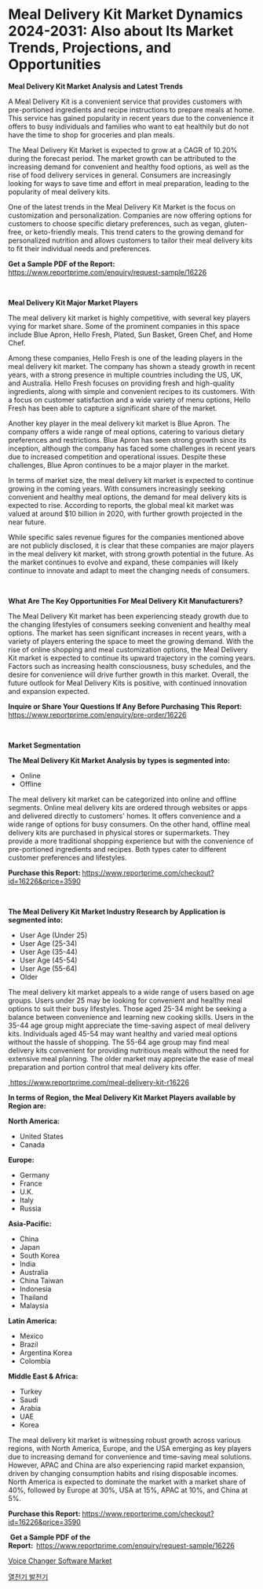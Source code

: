 <p><h1>Meal Delivery Kit Market Dynamics 2024-2031: Also about Its Market Trends, Projections, and Opportunities</h1></p><p><strong>Meal Delivery Kit Market Analysis and Latest Trends</strong></p>
<p><p>A Meal Delivery Kit is a convenient service that provides customers with pre-portioned ingredients and recipe instructions to prepare meals at home. This service has gained popularity in recent years due to the convenience it offers to busy individuals and families who want to eat healthily but do not have the time to shop for groceries and plan meals.</p><p>The Meal Delivery Kit Market is expected to grow at a CAGR of 10.20% during the forecast period. The market growth can be attributed to the increasing demand for convenient and healthy food options, as well as the rise of food delivery services in general. Consumers are increasingly looking for ways to save time and effort in meal preparation, leading to the popularity of meal delivery kits.</p><p>One of the latest trends in the Meal Delivery Kit Market is the focus on customization and personalization. Companies are now offering options for customers to choose specific dietary preferences, such as vegan, gluten-free, or keto-friendly meals. This trend caters to the growing demand for personalized nutrition and allows customers to tailor their meal delivery kits to fit their individual needs and preferences.</p></p>
<p><strong>Get a Sample PDF of the Report:&nbsp;</strong> <a href="https://www.reportprime.com/enquiry/request-sample/16226">https://www.reportprime.com/enquiry/request-sample/16226</a></p>
<p>&nbsp;</p>
<p><strong>Meal Delivery Kit Major Market Players</strong></p>
<p><p>The meal delivery kit market is highly competitive, with several key players vying for market share. Some of the prominent companies in this space include Blue Apron, Hello Fresh, Plated, Sun Basket, Green Chef, and Home Chef.</p><p>Among these companies, Hello Fresh is one of the leading players in the meal delivery kit market. The company has shown a steady growth in recent years, with a strong presence in multiple countries including the US, UK, and Australia. Hello Fresh focuses on providing fresh and high-quality ingredients, along with simple and convenient recipes to its customers. With a focus on customer satisfaction and a wide variety of menu options, Hello Fresh has been able to capture a significant share of the market.</p><p>Another key player in the meal delivery kit market is Blue Apron. The company offers a wide range of meal options, catering to various dietary preferences and restrictions. Blue Apron has seen strong growth since its inception, although the company has faced some challenges in recent years due to increased competition and operational issues. Despite these challenges, Blue Apron continues to be a major player in the market.</p><p>In terms of market size, the meal delivery kit market is expected to continue growing in the coming years. With consumers increasingly seeking convenient and healthy meal options, the demand for meal delivery kits is expected to rise. According to reports, the global meal kit market was valued at around $10 billion in 2020, with further growth projected in the near future.</p><p>While specific sales revenue figures for the companies mentioned above are not publicly disclosed, it is clear that these companies are major players in the meal delivery kit market, with strong growth potential in the future. As the market continues to evolve and expand, these companies will likely continue to innovate and adapt to meet the changing needs of consumers.</p></p>
<p>&nbsp;</p>
<p><strong>What Are The Key Opportunities For Meal Delivery Kit Manufacturers?</strong></p>
<p><p>The Meal Delivery Kit market has been experiencing steady growth due to the changing lifestyles of consumers seeking convenient and healthy meal options. The market has seen significant increases in recent years, with a variety of players entering the space to meet the growing demand. With the rise of online shopping and meal customization options, the Meal Delivery Kit market is expected to continue its upward trajectory in the coming years. Factors such as increasing health consciousness, busy schedules, and the desire for convenience will drive further growth in this market. Overall, the future outlook for Meal Delivery Kits is positive, with continued innovation and expansion expected.</p></p>
<p><strong>Inquire or Share Your Questions If Any Before Purchasing This Report:</strong> <a href="https://www.reportprime.com/enquiry/pre-order/16226">https://www.reportprime.com/enquiry/pre-order/16226</a></p>
<p>&nbsp;</p>
<p><strong>Market Segmentation</strong></p>
<p><strong>The Meal Delivery Kit Market Analysis by types is segmented into:</strong></p>
<p><ul><li>Online</li><li>Offline</li></ul></p>
<p><p>The meal delivery kit market can be categorized into online and offline segments. Online meal delivery kits are ordered through websites or apps and delivered directly to customers' homes. It offers convenience and a wide range of options for busy consumers. On the other hand, offline meal delivery kits are purchased in physical stores or supermarkets. They provide a more traditional shopping experience but with the convenience of pre-portioned ingredients and recipes. Both types cater to different customer preferences and lifestyles.</p></p>
<p><strong>Purchase this Report:&nbsp;</strong><a href="https://www.reportprime.com/checkout?id=16226&price=3590">https://www.reportprime.com/checkout?id=16226&price=3590</a></p>
<p>&nbsp;</p>
<p><strong>The Meal Delivery Kit Market Industry Research by Application is segmented into:</strong></p>
<p><ul><li>User Age (Under 25)</li><li>User Age (25-34)</li><li>User Age (35-44)</li><li>User Age (45-54)</li><li>User Age (55-64)</li><li>Older</li></ul></p>
<p><p>The meal delivery kit market appeals to a wide range of users based on age groups. Users under 25 may be looking for convenient and healthy meal options to suit their busy lifestyles. Those aged 25-34 might be seeking a balance between convenience and learning new cooking skills. Users in the 35-44 age group might appreciate the time-saving aspect of meal delivery kits. Individuals aged 45-54 may want healthy and varied meal options without the hassle of shopping. The 55-64 age group may find meal delivery kits convenient for providing nutritious meals without the need for extensive meal planning. The older market may appreciate the ease of meal preparation and portion control that meal delivery kits offer.</p></p>
<p><a href="https://www.reportprime.com/meal-delivery-kit-r16226">&nbsp;https://www.reportprime.com/meal-delivery-kit-r16226</a></p>
<p><strong>In terms of Region, the Meal Delivery Kit Market Players available by Region are:</strong></p>
<p>
    <p> <strong> North America: </strong>
        <ul>
            <li>United States</li>
            <li>Canada</li>
        </ul>
        </p> 
    <p> <strong> Europe: </strong>
        <ul>
            <li>Germany</li>
            <li>France</li>
            <li>U.K.</li>
            <li>Italy</li>
            <li>Russia</li>
        </ul>
        </p> 
    <p> <strong> Asia-Pacific: </strong>
        <ul>
            <li>China</li>
            <li>Japan</li>
            <li>South Korea</li>
            <li>India</li>
            <li>Australia</li>
            <li>China Taiwan</li>
            <li>Indonesia</li>
            <li>Thailand</li>
            <li>Malaysia</li>
        </ul>
        </p> 
    <p> <strong> Latin America: </strong>
        <ul>
            <li>Mexico</li>
            <li>Brazil</li>
            <li>Argentina Korea</li>
            <li>Colombia</li>
        </ul>
        </p> 
    <p> <strong> Middle East & Africa: </strong>
        <ul>
            <li>Turkey</li>
            <li>Saudi</li>
            <li>Arabia</li>
            <li>UAE</li>
            <li>Korea</li>
        </ul>
    </p>
    </p>
<p><p>The meal delivery kit market is witnessing robust growth across various regions, with North America, Europe, and the USA emerging as key players due to increasing demand for convenience and time-saving meal solutions. However, APAC and China are also experiencing rapid market expansion, driven by changing consumption habits and rising disposable incomes. North America is expected to dominate the market with a market share of 40%, followed by Europe at 30%, USA at 15%, APAC at 10%, and China at 5%.</p></p>
<p><strong>Purchase this Report: </strong><a href="https://www.reportprime.com/checkout?id=16226&price=3590">https://www.reportprime.com/checkout?id=16226&price=3590</a></p>
<p>&nbsp;<strong>Get a Sample PDF of the Report:&nbsp;&nbsp;</strong><a href="https://www.reportprime.com/enquiry/request-sample/16226">https://www.reportprime.com/enquiry/request-sample/16226</a></p>
<p><strong></strong></p>
<p><p><a href="https://github.com/FassouRP/Market-Research-Report-List-4/blob/main/voice-changer-software-market.md">Voice Changer Software Market</a></p><p><a href="https://github.com/mpodehpw07370073/Market-Research-Report-List-2/blob/main/778740676983.md">열전기 발전기</a></p></p>